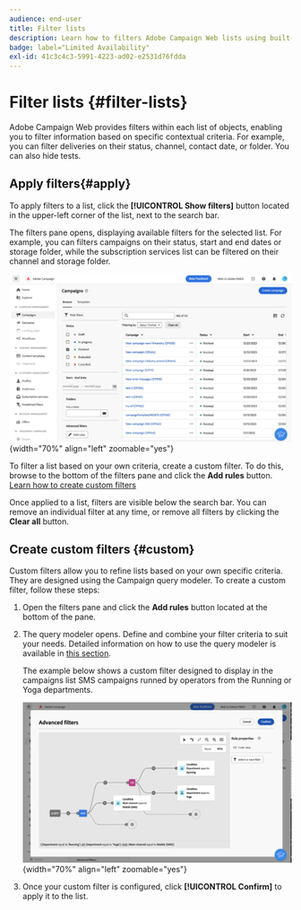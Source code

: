 ```yaml
---
audience: end-user
title: Filter lists
description: Learn how to filters Adobe Campaign Web lists using built-in and custom filters.
badge: label="Limited Availability"
exl-id: 41c3c4c3-5991-4223-ad02-e2531d76fdda
---
```

# Filter lists {#filter-lists}

Adobe Campaign Web provides filters within each list of objects, enabling you to filter information based on specific contextual criteria. For example, you can filter deliveries on their status, channel, contact date, or folder. You can also hide tests.

## Apply filters{#apply}

To apply filters to a list, click the **[!UICONTROL Show filters]** button located in the upper-left corner of the list, next to the search bar.

The filters pane opens, displaying available filters for the selected list. For example, you can filters campaigns on their status, start and end dates or storage folder, while the subscription services list can be filtered on their channel and storage folder.

![](assets/filters-pane.png){width="70%" align="left" zoomable="yes"}

To filter a list based on your own criteria, create a custom filter. To do this, browse to the bottom of the filters pane and click the **Add rules** button. [Learn how to create custom filters](#custom)
 
Once applied to a list, filters are visible below the search bar. You can remove an individual filter at any time, or remove all filters by clicking the **Clear all** button. 

## Create custom filters {#custom}

Custom filters allow you to refine lists based on your own specific criteria. They are designed using the Campaign query modeler. To create a custom filter, follow these steps:

1. Open the filters pane and click the **Add rules** button located at the bottom of the pane.
1. The query modeler opens. Define and combine your filter criteria to suit your needs. Detailed information on how to use the query modeler is available in [this section](../query/query-modeler-overview.md).

    The example below shows a custom filter designed to display in the campaigns list SMS campaigns runned by operators from the Running or Yoga departments.

    ![](assets/filters-sample.png){width="70%" align="left" zoomable="yes"}

1. Once your custom filter is configured, click **[!UICONTROL Confirm]** to apply it to the list.
